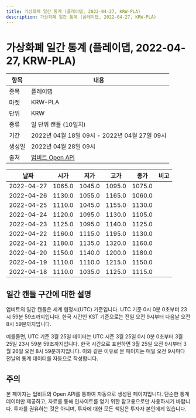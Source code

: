 ```yaml
---
title: 가상화폐 일간 통계 (플레이댑, 2022-04-27, KRW-PLA)
description: 가상화폐 일간 통계 (플레이댑, 2022-04-27, KRW-PLA)
---
```



가상화폐 일간 통계 (플레이댑, 2022-04-27, KRW-PLA)
===

|항목|내용|
|--|--|
|종목|플레이댑|
|마켓|KRW-PLA|
|단위|KRW|
|종류|일 단위 캔들 (10일치)|
|기간|2022년 04월 18일 09시 - 2022년 04월 27일 09시|
|생성일|2022년 04월 28일 09시|
|출처|[업비트 Open API](https://docs.upbit.com)|


|날짜|시가|저가|고가|종가|비고|
|--|--|--|--|--|--|
|2022-04-27|1065.0|1045.0|1095.0|1075.0|    |
|2022-04-26|1130.0|1055.0|1165.0|1060.0|    |
|2022-04-25|1110.0|1045.0|1155.0|1130.0|    |
|2022-04-24|1120.0|1095.0|1130.0|1105.0|    |
|2022-04-23|1125.0|1095.0|1140.0|1125.0|    |
|2022-04-22|1160.0|1115.0|1195.0|1130.0|    |
|2022-04-21|1180.0|1135.0|1320.0|1160.0|    |
|2022-04-20|1150.0|1140.0|1200.0|1180.0|    |
|2022-04-19|1110.0|1110.0|1215.0|1150.0|    |
|2022-04-18|1110.0|1035.0|1125.0|1115.0|    |


일간 캔들 구간에 대한 설명
---


업비트의 일간 캔들은 세계 협정시(UTC) 기준입니다. 
UTC 기준 0시 0분 0초부터 23시 59분 59초까지입니다. 
한국 시간인 KST 기준으로는 전일 오전 9시부터 다음날 오전 8시 59분까지입니다. 


예를들면, UTC 기준 3월 25일 데이터는 UTC 시준 3월 25일 0시 0분 0초부터 3월 25일 23시 59분 59초까지입니다. 
한국 시간으로 표현하면 3월 25일 오전 9시부터 3월 26일 오전 8시 59분까지입니다. 
이와 같은 이유로 본 페이지는 매일 오전 9시마다 전날의 통계 데이터를 자동으로 작성합니다. 


주의
---


본 페이지는 업비트의 Open API를 통하여 자동으로 생성된 페이지입니다. 
단순한 통계 데이터만 제공하고, 자료를 통해 인사이트를 얻기 위한 참고용으로만 사용하시기 바랍니다. 
투자를 권유하는 것은 아니며, 투자에 대한 모든 책임은 투자자 본인에게 있습니다. 
